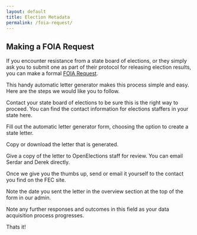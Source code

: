 ```yaml
---
layout: default
title: Election Metadata
permalink: /foia-request/
---
```


## Making a FOIA Request

If you encounter resistance from a state board of elections, or they simply ask you to submit one as part of their protocol for releasing election results, you can make a formal [FOIA Request](http://www.foia.gov/).

This handy automatic letter generator makes this process simple and easy. Here are the steps we would like you to follow.

Contact your state board of elections to be sure this is the right way to proceed. You can find the contact information for elections staffers in your state here.

Fill out the automatic letter generator form, choosing the option to create a state letter.

Copy or download the letter that is generated.

Give a copy of the letter to OpenElections staff for review. You can email Serdar and Derek directly.

Once we give you the thumbs up, send or email it yourself to the contact you find on the FEC site.

Note the date you sent the letter in the overview section at the top of the form in our admin. 

Note any further responses and outcomes in this field as your data acquisition process progresses.

Thats it!
